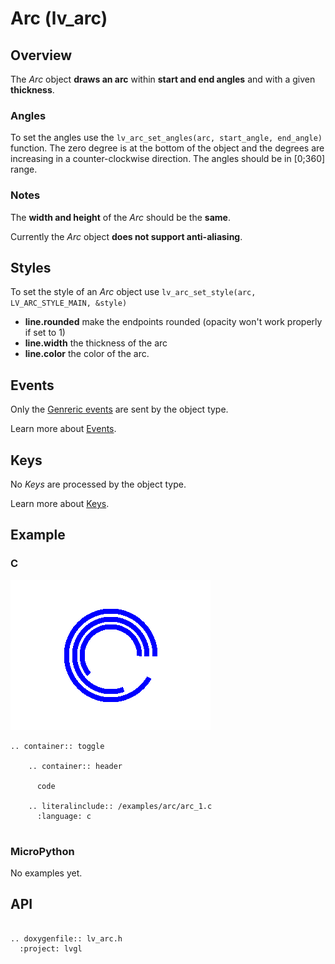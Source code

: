 # Arc (lv_arc)

## Overview

The *Arc* object **draws an arc** within **start and end angles** and with a given **thickness**.

### Angles

To set the angles use the `lv_arc_set_angles(arc, start_angle, end_angle)` function. The zero degree is at the bottom of the object and the degrees are increasing in a counter-clockwise direction. 
The angles should be in [0;360] range.

### Notes
The **width and height** of the *Arc* should be the **same**.

Currently the *Arc* object **does not support anti-aliasing**.

## Styles
To set the style of an *Arc* object use `lv_arc_set_style(arc, LV_ARC_STYLE_MAIN, &style)`

- **line.rounded** make the endpoints rounded (opacity won't work properly if set to 1)
- **line.width** the thickness of the arc
- **line.color** the color of the arc.

## Events
Only the [Genreric events](/overview/event.html#generic-events) are sent by the object type.

Learn more about [Events](/overview/event).

## Keys
No *Keys* are processed by the object type.

Learn more about [Keys](/overview/indev).
  

## Example

### C

![](/examples/arc/arc_1.png "Arc in LittlevGL")


```eval_rst
.. container:: toggle

    .. container:: header
    
      code

    .. literalinclude:: /examples/arc/arc_1.c
      :language: c
 
```

### MicroPython
No examples yet.

## API 

```eval_rst

.. doxygenfile:: lv_arc.h
  :project: lvgl
        
```

